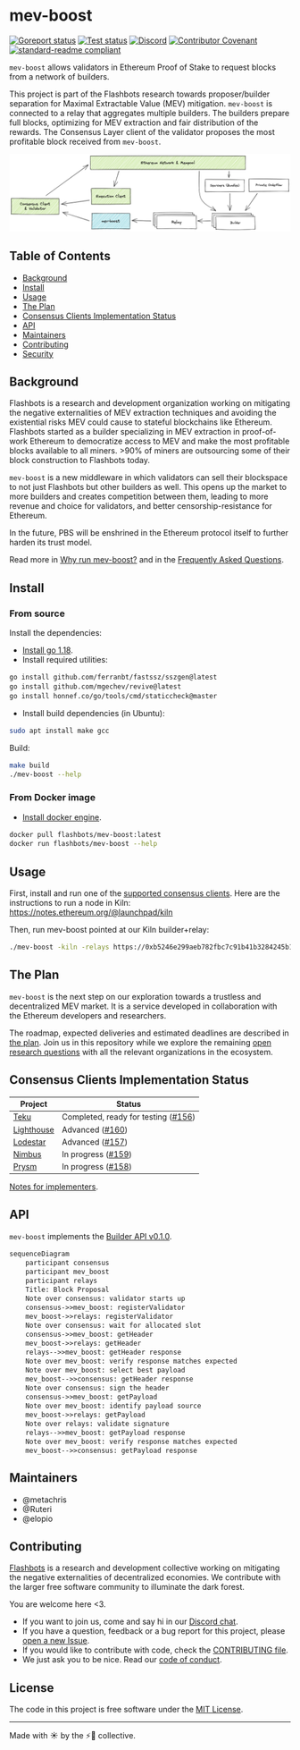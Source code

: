 # mev-boost

[![Goreport status](https://goreportcard.com/badge/github.com/flashbots/mev-boost)](https://goreportcard.com/report/github.com/flashbots/mev-boost)
[![Test status](https://github.com/flashbots/mev-boost/workflows/Go/badge.svg)](https://github.com/flashbots/mev-boost/actions?query=workflow%3A%22Go%22)
[![Discord](https://img.shields.io/discord/755466764501909692)](https://discord.gg/7hvTycdNcK)
[![Contributor Covenant](https://img.shields.io/badge/Contributor%20Covenant-2.1-4baaaa.svg)](CODE_OF_CONDUCT.md)
[![standard-readme compliant](https://img.shields.io/badge/readme%20style-standard-brightgreen.svg?style=rounded-square)](https://github.com/RichardLitt/standard-readme)

`mev-boost` allows validators in Ethereum Proof of Stake to request blocks from a network of builders.

This project is part of the Flashbots research towards proposer/builder separation for Maximal Extractable Value (MEV) mitigation. `mev-boost` is connected to a relay that aggregates multiple builders. The builders prepare full blocks, optimizing for MEV extraction and fair distribution of the rewards. The Consensus Layer client of the validator proposes the most profitable block received from `mev-boost`.

[![mev-boost service integration overview](https://raw.githubusercontent.com/flashbots/mev-boost/main/docs/mev-boost-integration-overview.png)](https://excalidraw.com/#json=VHl16agggXE1wIcnRD2RP,1irpGwhVpEgt6k05u-MbaQ)

## Table of Contents

- [Background](#background)
- [Install](#install)
- [Usage](#usage)
- [The Plan](#the-plan)
- [Consensus Clients Implementation Status](#consensus-clients-implementation-status)
- [API](#api)
- [Maintainers](#maintainers)
- [Contributing](#contributing)
- [Security](#security)

## Background

Flashbots is a research and development organization working on mitigating the negative externalities of MEV extraction techniques and avoiding the existential risks MEV could cause to stateful blockchains like Ethereum. Flashbots started as a builder specializing in MEV extraction in proof-of-work Ethereum to democratize access to MEV and make the most profitable blocks available to all miners. >90% of miners are outsourcing some of their block construction to Flashbots today.

`mev-boost` is a new middleware in which validators can sell their blockspace to not just Flashbots but other builders as well. This opens up the market to more builders and creates competition between them, leading to more revenue and choice for validators, and better censorship-resistance for Ethereum.

In the future, PBS will be enshrined in the Ethereum protocol itself to further harden its trust model.

Read more in [Why run mev-boost?](https://writings.flashbots.net/writings/why-run-mevboost/) and in the [Frequently Asked Questions](https://github.com/flashbots/mev-boost/wiki/Frequently-Asked-Questions).

## Install

### From source

Install the dependencies:

- [Install go 1.18](https://go.dev/doc/install).
- Install required utilities:

```bash
go install github.com/ferranbt/fastssz/sszgen@latest
go install github.com/mgechev/revive@latest
go install honnef.co/go/tools/cmd/staticcheck@master
```

- Install build dependencies (in Ubuntu):

```bash
sudo apt install make gcc
```

Build:

```bash
make build
./mev-boost --help
```

### From Docker image

- [Install docker engine](https://docs.docker.com/engine/install/).

```bash
docker pull flashbots/mev-boost:latest
docker run flashbots/mev-boost --help
```

## Usage

First, install and run one of the [supported consensus clients](#consensus-clients-implementation-status). Here are the instructions to run a node in Kiln: https://notes.ethereum.org/@launchpad/kiln

Then, run mev-boost pointed at our Kiln builder+relay:

```bash
./mev-boost -kiln -relays https://0xb5246e299aeb782fbc7c91b41b3284245b1ed5206134b0028b81dfb974e5900616c67847c2354479934fc4bb75519ee1@builder-relay-kiln.flashbots.net
```

## The Plan

`mev-boost` is the next step on our exploration towards a trustless and decentralized MEV market. It is a service developed in collaboration with the Ethereum developers and researchers.

The roadmap, expected deliveries and estimated deadlines are described in [the plan](https://github.com/flashbots/mev-boost/wiki/The-Plan-(tm)). Join us in this repository while we explore the remaining [open research questions](https://github.com/flashbots/mev-boost/wiki/Research#open-questions) with all the relevant organizations in the ecosystem.

## Consensus Clients Implementation Status

| Project                                             | Status
| --------------------------------------------------- | ---------------------------------------------------------------------------------------- |
| [Teku](https://github.com/ConsenSys/teku)           | Completed, ready for testing ([#156](https://github.com/flashbots/mev-boost/issues/156)) |
| [Lighthouse](https://github.com/sigp/lighthouse)    | Advanced ([#160](https://github.com/flashbots/mev-boost/issues/160))                     |
| [Lodestar](https://github.com/ChainSafe/lodestar)   | Advanced ([#157](https://github.com/flashbots/mev-boost/issues/157))                     |
| [Nimbus](https://github.com/status-im/nimbus-eth2/) | In progress ([#159](https://github.com/flashbots/mev-boost/issues/159))                  |
| [Prysm](https://github.com/prysmaticlabs/prysm/)    | In progress ([#158](https://github.com/flashbots/mev-boost/issues/158))                  |

[Notes for implementers](https://github.com/flashbots/mev-boost/wiki#implementation-resources).

## API

`mev-boost` implements the [Builder API v0.1.0](https://github.com/ethereum/builder-specs/tree/v0.1.0).

```mermaid
sequenceDiagram
    participant consensus
    participant mev_boost
    participant relays
    Title: Block Proposal
    Note over consensus: validator starts up
    consensus->>mev_boost: registerValidator
    mev_boost->>relays: registerValidator
    Note over consensus: wait for allocated slot
    consensus->>mev_boost: getHeader
    mev_boost->>relays: getHeader
    relays-->>mev_boost: getHeader response
    Note over mev_boost: verify response matches expected
    Note over mev_boost: select best payload
    mev_boost-->>consensus: getHeader response
    Note over consensus: sign the header
    consensus->>mev_boost: getPayload
    Note over mev_boost: identify payload source
    mev_boost->>relays: getPayload
    Note over relays: validate signature
    relays-->>mev_boost: getPayload response
    Note over mev_boost: verify response matches expected
    mev_boost-->>consensus: getPayload response
```

## Maintainers

- @metachris
- @Ruteri
- @elopio

## Contributing

[Flashbots](https://flashbots.net) is a research and development collective working on mitigating the negative externalities of decentralized economies. We contribute with the larger free software community to illuminate the dark forest.

You are welcome here <3.

- If you want to join us, come and say hi in our [Discord chat](https://discord.com/invite/7hvTycdNcK).
- If you have a question, feedback or a bug report for this project, please [open a new Issue](https://github.com/flashbots/mev-boost/issues).
- If you would like to contribute with code, check the [CONTRIBUTING file](CONTRIBUTING.md).
- We just ask you to be nice. Read our [code of conduct](CODE_OF_CONDUCT.md).

## License

The code in this project is free software under the [MIT License](LICENSE).

---

Made with ☀️ by the ⚡🤖 collective.
